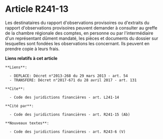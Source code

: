 # Article R241-13

Les destinataires du rapport d'observations provisoires ou d'extraits du rapport d'observations provisoires peuvent demander
à consulter au greffe de la chambre régionale des comptes, en personne ou par l'intermédiaire d'un représentant dûment
mandaté, les pièces et documents du dossier sur lesquelles sont fondées les observations les concernant. Ils peuvent en
prendre copie à leurs frais.

**Liens relatifs à cet article**

	**Liens**:

	  - DEPLACE: Décret n°2013-268 du 29 mars 2013 - art. 54
	  - TRANSFERE: Décret n°2017-671 du 28 avril 2017 - art. 131

	**Cite**:

	  - Code des juridictions financières - art. L241-14

	**Cité par**:

	  - Code des juridictions financières - art. R241-15 (Ab)

	**Nouveaux textes**:

	  - Code des juridictions financières - art. R243-6 (V)
